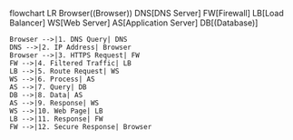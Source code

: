 flowchart LR
    Browser((Browser))
    DNS[DNS Server]
    FW[Firewall]
    LB[Load Balancer]
    WS[Web Server]
    AS[Application Server]
    DB[(Database)]
    
    Browser -->|1. DNS Query| DNS
    DNS -->|2. IP Address| Browser
    Browser -->|3. HTTPS Request| FW
    FW -->|4. Filtered Traffic| LB
    LB -->|5. Route Request| WS
    WS -->|6. Process| AS
    AS -->|7. Query| DB
    DB -->|8. Data| AS
    AS -->|9. Response| WS
    WS -->|10. Web Page| LB
    LB -->|11. Response| FW
    FW -->|12. Secure Response| Browser